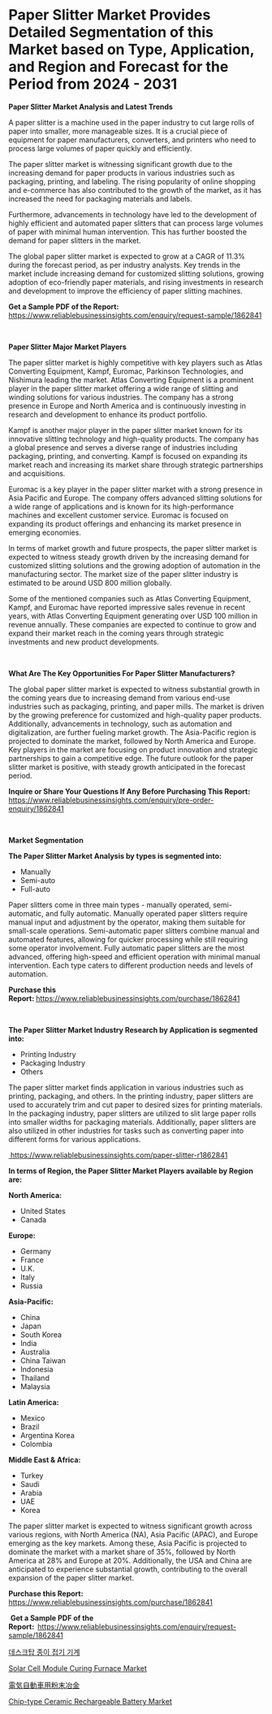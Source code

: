 <p><h1>Paper Slitter Market Provides Detailed Segmentation of this Market based on Type, Application, and Region and Forecast for the Period from 2024 - 2031</h1></p><p><strong>Paper Slitter Market Analysis and Latest Trends</strong></p>
<p><p>A paper slitter is a machine used in the paper industry to cut large rolls of paper into smaller, more manageable sizes. It is a crucial piece of equipment for paper manufacturers, converters, and printers who need to process large volumes of paper quickly and efficiently.</p><p>The paper slitter market is witnessing significant growth due to the increasing demand for paper products in various industries such as packaging, printing, and labeling. The rising popularity of online shopping and e-commerce has also contributed to the growth of the market, as it has increased the need for packaging materials and labels.</p><p>Furthermore, advancements in technology have led to the development of highly efficient and automated paper slitters that can process large volumes of paper with minimal human intervention. This has further boosted the demand for paper slitters in the market.</p><p>The global paper slitter market is expected to grow at a CAGR of 11.3% during the forecast period, as per industry analysts. Key trends in the market include increasing demand for customized slitting solutions, growing adoption of eco-friendly paper materials, and rising investments in research and development to improve the efficiency of paper slitting machines.</p></p>
<p><strong>Get a Sample PDF of the Report:&nbsp;</strong> <a href="https://www.reliablebusinessinsights.com/enquiry/request-sample/1862841">https://www.reliablebusinessinsights.com/enquiry/request-sample/1862841</a></p>
<p>&nbsp;</p>
<p><strong>Paper Slitter Major Market Players</strong></p>
<p><p>The paper slitter market is highly competitive with key players such as Atlas Converting Equipment, Kampf, Euromac, Parkinson Technologies, and Nishimura leading the market. Atlas Converting Equipment is a prominent player in the paper slitter market offering a wide range of slitting and winding solutions for various industries. The company has a strong presence in Europe and North America and is continuously investing in research and development to enhance its product portfolio.</p><p>Kampf is another major player in the paper slitter market known for its innovative slitting technology and high-quality products. The company has a global presence and serves a diverse range of industries including packaging, printing, and converting. Kampf is focused on expanding its market reach and increasing its market share through strategic partnerships and acquisitions.</p><p>Euromac is a key player in the paper slitter market with a strong presence in Asia Pacific and Europe. The company offers advanced slitting solutions for a wide range of applications and is known for its high-performance machines and excellent customer service. Euromac is focused on expanding its product offerings and enhancing its market presence in emerging economies.</p><p>In terms of market growth and future prospects, the paper slitter market is expected to witness steady growth driven by the increasing demand for customized slitting solutions and the growing adoption of automation in the manufacturing sector. The market size of the paper slitter industry is estimated to be around USD 800 million globally.</p><p>Some of the mentioned companies such as Atlas Converting Equipment, Kampf, and Euromac have reported impressive sales revenue in recent years, with Atlas Converting Equipment generating over USD 100 million in revenue annually. These companies are expected to continue to grow and expand their market reach in the coming years through strategic investments and new product developments.</p></p>
<p>&nbsp;</p>
<p><strong>What Are The Key Opportunities For Paper Slitter Manufacturers?</strong></p>
<p><p>The global paper slitter market is expected to witness substantial growth in the coming years due to increasing demand from various end-use industries such as packaging, printing, and paper mills. The market is driven by the growing preference for customized and high-quality paper products. Additionally, advancements in technology, such as automation and digitalization, are further fueling market growth. The Asia-Pacific region is projected to dominate the market, followed by North America and Europe. Key players in the market are focusing on product innovation and strategic partnerships to gain a competitive edge. The future outlook for the paper slitter market is positive, with steady growth anticipated in the forecast period.</p></p>
<p><strong>Inquire or Share Your Questions If Any Before Purchasing This Report:</strong> <a href="https://www.reliablebusinessinsights.com/enquiry/pre-order-enquiry/1862841">https://www.reliablebusinessinsights.com/enquiry/pre-order-enquiry/1862841</a></p>
<p>&nbsp;</p>
<p><strong>Market Segmentation</strong></p>
<p><strong>The Paper Slitter Market Analysis by types is segmented into:</strong></p>
<p><ul><li>Manually</li><li>Semi-auto</li><li>Full-auto</li></ul></p>
<p><p>Paper slitters come in three main types - manually operated, semi-automatic, and fully automatic. Manually operated paper slitters require manual input and adjustment by the operator, making them suitable for small-scale operations. Semi-automatic paper slitters combine manual and automated features, allowing for quicker processing while still requiring some operator involvement. Fully automatic paper slitters are the most advanced, offering high-speed and efficient operation with minimal manual intervention. Each type caters to different production needs and levels of automation.</p></p>
<p><strong>Purchase this Report:&nbsp;</strong><a href="https://www.reliablebusinessinsights.com/purchase/1862841">https://www.reliablebusinessinsights.com/purchase/1862841</a></p>
<p>&nbsp;</p>
<p><strong>The Paper Slitter Market Industry Research by Application is segmented into:</strong></p>
<p><ul><li>Printing Industry</li><li>Packaging Industry</li><li>Others</li></ul></p>
<p><p>The paper slitter market finds application in various industries such as printing, packaging, and others. In the printing industry, paper slitters are used to accurately trim and cut paper to desired sizes for printing materials. In the packaging industry, paper slitters are utilized to slit large paper rolls into smaller widths for packaging materials. Additionally, paper slitters are also utilized in other industries for tasks such as converting paper into different forms for various applications.</p></p>
<p><a href="https://www.reliablebusinessinsights.com/paper-slitter-r1862841">&nbsp;https://www.reliablebusinessinsights.com/paper-slitter-r1862841</a></p>
<p><strong>In terms of Region, the Paper Slitter Market Players available by Region are:</strong></p>
<p>
    <p> <strong> North America: </strong>
        <ul>
            <li>United States</li>
            <li>Canada</li>
        </ul>
        </p> 
    <p> <strong> Europe: </strong>
        <ul>
            <li>Germany</li>
            <li>France</li>
            <li>U.K.</li>
            <li>Italy</li>
            <li>Russia</li>
        </ul>
        </p> 
    <p> <strong> Asia-Pacific: </strong>
        <ul>
            <li>China</li>
            <li>Japan</li>
            <li>South Korea</li>
            <li>India</li>
            <li>Australia</li>
            <li>China Taiwan</li>
            <li>Indonesia</li>
            <li>Thailand</li>
            <li>Malaysia</li>
        </ul>
        </p> 
    <p> <strong> Latin America: </strong>
        <ul>
            <li>Mexico</li>
            <li>Brazil</li>
            <li>Argentina Korea</li>
            <li>Colombia</li>
        </ul>
        </p> 
    <p> <strong> Middle East & Africa: </strong>
        <ul>
            <li>Turkey</li>
            <li>Saudi</li>
            <li>Arabia</li>
            <li>UAE</li>
            <li>Korea</li>
        </ul>
    </p>
    </p>
<p><p>The paper slitter market is expected to witness significant growth across various regions, with North America (NA), Asia Pacific (APAC), and Europe emerging as the key markets. Among these, Asia Pacific is projected to dominate the market with a market share of 35%, followed by North America at 28% and Europe at 20%. Additionally, the USA and China are anticipated to experience substantial growth, contributing to the overall expansion of the paper slitter market.</p></p>
<p><strong>Purchase this Report: </strong><a href="https://www.reliablebusinessinsights.com/purchase/1862841">https://www.reliablebusinessinsights.com/purchase/1862841</a></p>
<p>&nbsp;<strong>Get a Sample PDF of the Report:&nbsp;&nbsp;</strong><a href="https://www.reliablebusinessinsights.com/enquiry/request-sample/1862841">https://www.reliablebusinessinsights.com/enquiry/request-sample/1862841</a></p>
<p><strong></strong></p>
<p><p><a href="https://github.com/marufmohassin05/Market-Research-Report-List-1/blob/main/1058224162458.md">데스크탑 종이 접기 기계</a></p><p><a href="https://github.com/edytherolanlouisejk1miz0wig/Market-Research-Report-List-3/blob/main/solar-cell-module-curing-furnace-market.md">Solar Cell Module Curing Furnace Market</a></p><p><a href="https://github.com/DayanaRunolfsdottir/Market-Research-Report-List-1/blob/main/4118276152449.md">電気自動車用粉末冶金</a></p><p><a href="https://github.com/gracielawharr/Market-Research-Report-List-1/blob/main/chip-type-ceramic-rechargeable-battery-market.md">Chip-type Ceramic Rechargeable Battery Market</a></p></p>